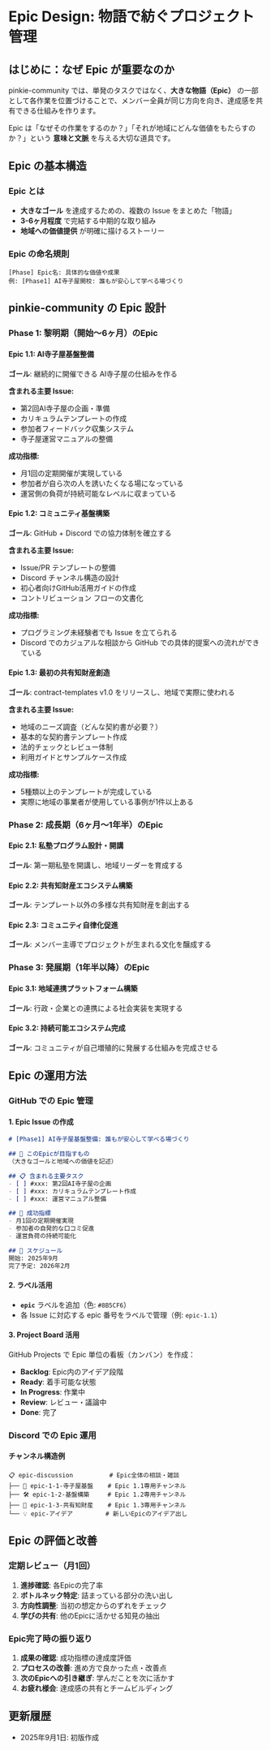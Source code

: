 # Epic Design: 物語で紡ぐプロジェクト管理

## はじめに：なぜ Epic が重要なのか

pinkie-community では、単発のタスクではなく、**大きな物語（Epic）** の一部として各作業を位置づけることで、メンバー全員が同じ方向を向き、達成感を共有できる仕組みを作ります。

Epic は「なぜその作業をするのか？」「それが地域にどんな価値をもたらすのか？」という **意味と文脈** を与える大切な道具です。

## Epic の基本構造

### Epic とは
- **大きなゴール** を達成するための、複数の Issue をまとめた「物語」
- **3-6ヶ月程度** で完結する中期的な取り組み
- **地域への価値提供** が明確に描けるストーリー

### Epic の命名規則
```
[Phase] Epic名: 具体的な価値や成果
例: [Phase1] AI寺子屋開校: 誰もが安心して学べる場づくり
```

## pinkie-community の Epic 設計

### Phase 1: 黎明期（開始〜6ヶ月）のEpic

#### Epic 1.1: AI寺子屋基盤整備
**ゴール**: 継続的に開催できる AI寺子屋の仕組みを作る

**含まれる主要 Issue:**
- 第2回AI寺子屋の企画・準備
- カリキュラムテンプレートの作成
- 参加者フィードバック収集システム
- 寺子屋運営マニュアルの整備

**成功指標:**
- 月1回の定期開催が実現している
- 参加者が自ら次の人を誘いたくなる場になっている
- 運営側の負荷が持続可能なレベルに収まっている

#### Epic 1.2: コミュニティ基盤構築  
**ゴール**: GitHub + Discord での協力体制を確立する

**含まれる主要 Issue:**
- Issue/PR テンプレートの整備
- Discord チャンネル構造の設計
- 初心者向けGitHub活用ガイドの作成
- コントリビューション フローの文書化

**成功指標:**
- プログラミング未経験者でも Issue を立てられる
- Discord でのカジュアルな相談から GitHub での具体的提案への流れができている

#### Epic 1.3: 最初の共有知財産創造
**ゴール**: contract-templates v1.0 をリリースし、地域で実際に使われる

**含まれる主要 Issue:**
- 地域のニーズ調査（どんな契約書が必要？）
- 基本的な契約書テンプレート作成
- 法的チェックとレビュー体制
- 利用ガイドとサンプルケース作成

**成功指標:**
- 5種類以上のテンプレートが完成している
- 実際に地域の事業者が使用している事例が1件以上ある

### Phase 2: 成長期（6ヶ月〜1年半）のEpic

#### Epic 2.1: 私塾プログラム設計・開講
**ゴール**: 第一期私塾を開講し、地域リーダーを育成する

#### Epic 2.2: 共有知財産エコシステム構築
**ゴール**: テンプレート以外の多様な共有知財産を創出する

#### Epic 2.3: コミュニティ自律化促進
**ゴール**: メンバー主導でプロジェクトが生まれる文化を醸成する

### Phase 3: 発展期（1年半以降）のEpic

#### Epic 3.1: 地域連携プラットフォーム構築
**ゴール**: 行政・企業との連携による社会実装を実現する

#### Epic 3.2: 持続可能エコシステム完成
**ゴール**: コミュニティが自己増殖的に発展する仕組みを完成させる

## Epic の運用方法

### GitHub での Epic 管理

#### 1. Epic Issue の作成
```markdown
# [Phase1] AI寺子屋基盤整備: 誰もが安心して学べる場づくり

## 🎯 このEpicが目指すもの
（大きなゴールと地域への価値を記述）

## 📋 含まれる主要タスク
- [ ] #xxx: 第2回AI寺子屋の企画
- [ ] #xxx: カリキュラムテンプレート作成
- [ ] #xxx: 運営マニュアル整備

## 🏁 成功指標
- 月1回の定期開催実現
- 参加者の自発的な口コミ促進
- 運営負荷の持続可能化

## 📅 スケジュール
開始: 2025年9月
完了予定: 2026年2月
```

#### 2. ラベル活用
- **`epic`** ラベルを追加（色: `#8B5CF6`）
- 各 Issue に対応する epic 番号をラベルで管理（例: `epic-1.1`）

#### 3. Project Board 活用
GitHub Projects で Epic 単位の看板（カンバン）を作成：
- **Backlog**: Epic内のアイデア段階
- **Ready**: 着手可能な状態
- **In Progress**: 作業中
- **Review**: レビュー・議論中  
- **Done**: 完了

### Discord での Epic 運用

#### チャンネル構造例
```
📋 epic-discussion          # Epic全体の相談・雑談
├── 🏫 epic-1-1-寺子屋基盤    # Epic 1.1専用チャンネル
├── 🛠️ epic-1-2-基盤構築     # Epic 1.2専用チャンネル
├── 📝 epic-1-3-共有知財産    # Epic 1.3専用チャンネル
└── 💡 epic-アイデア         # 新しいEpicのアイデア出し
```

## Epic の評価と改善

### 定期レビュー（月1回）
1. **進捗確認**: 各Epicの完了率
2. **ボトルネック特定**: 詰まっている部分の洗い出し
3. **方向性調整**: 当初の想定からのずれをチェック
4. **学びの共有**: 他のEpicに活かせる知見の抽出

### Epic完了時の振り返り
1. **成果の確認**: 成功指標の達成度評価
2. **プロセスの改善**: 進め方で良かった点・改善点
3. **次のEpicへの引き継ぎ**: 学んだことを次に活かす
4. **お疲れ様会**: 達成感の共有とチームビルディング

## 更新履歴
- 2025年9月1日: 初版作成